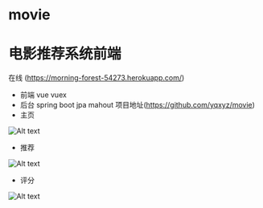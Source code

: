 # movie
# 电影推荐系统前端

在线 (https://morning-forest-54273.herokuapp.com/)
- 前端 vue vuex 
- 后台 spring boot jpa mahout 项目地址(https://github.com/yqxyz/movie)
- 主页

![Alt text](https://github.com/quentinyy/movie/raw/master/img/TIM截图20180528173233.png)

- 推荐

![Alt text](https://github.com/quentinyy/movie/raw/master/img/TIM截图20180528173252.png)

- 评分

![Alt text](https://github.com/quentinyy/movie/raw/master/img/TIM截图20180528173344.png)
